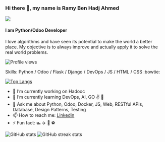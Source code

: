 ### Hi there 👋, my name is Ramy Ben Hadj Ahmed

[![](https://img.shields.io/badge/linkedin-%230077B5.svg?style=for-the-badge&logo=linkedin)](https://www.linkedin.com/in/ramibha/)
#### I am Python/Odoo Developer
I love algorithms and have seen its potential to make the world a better place. My objective is to always improve and actually apply it to solve the real world problems. 

![Profile views](https://gpvc.arturio.dev/Ramibha) 

Skills: Python / Odoo / Flask / Django / DevOps / JS / HTML / CSS :bowtie:

 [![Top Langs](https://github-readme-stats.vercel.app/api/top-langs/?username=Ramibha&show_icons=true&theme=radical)](https://github.com/anuraghazra/github-readme-stats)

- 🔭 I’m currently working on Hadooc 
- 🌱 I’m currently learning DevOps, AI, GO :v:  :muscle: 
- 💬 Ask me about Python, Odoo, Docker, JS,  Web, RESTful APIs, Database, Design Patterns, Testing  
- 📫 How to reach me: [Linkedin](https://tn.linkedin.com/in/ramibha/) 
- ⚡ Fun fact: :swimmer: :airplane: :horse_racing: :soccer: 

![GitHub stats](https://github-readme-stats.vercel.app/api?username=Ramibha&show_icons=true&show_icons=true&theme=radical) ![GitHub streak stats](https://github-readme-streak-stats.herokuapp.com/?user=Ramibha&show_icons=true&theme=radical) 

 

 
 
